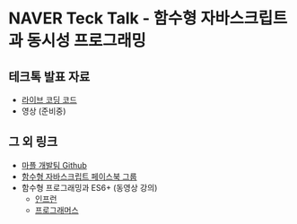 # NAVER Teck Talk - 함수형 자바스크립트과 동시성 프로그래밍

## 테크톡 발표 자료
- [라이브 코딩 코드](https://github.com/indongyoo/NAVER-Teck-Talk/blob/master/index.pre.html)
- 영상 (준비중)

## 그 외 링크
- [마플 개발팀 Github](https://github.com/marpple)
- [함수형 자바스크립트 페이스북 그룹](https://www.facebook.com/groups/539983619537858)
- 함수형 프로그래밍과 ES6+ (동영상 강의)
  - [인프런](https://www.inflearn.com/course/functional-es6/)
  - [프로그래머스](https://programmers.co.kr/learn/courses/7637)